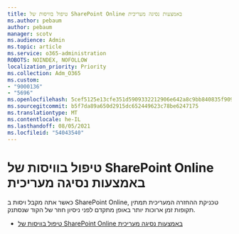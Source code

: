 ```yaml
---
title: טיפול בוויסות של SharePoint Online באמצעות נסיגה מעריכית
ms.author: pebaum
author: pebaum
manager: scotv
ms.audience: Admin
ms.topic: article
ms.service: o365-administration
ROBOTS: NOINDEX, NOFOLLOW
localization_priority: Priority
ms.collection: Adm_O365
ms.custom:
- "9000136"
- "5696"
ms.openlocfilehash: 5cef5125e13cfe351d5909332212906e642a8c9bb840835f909fa3a6cdd7a441
ms.sourcegitcommit: b5f7da89a650d2915dc652449623c78be6247175
ms.translationtype: MT
ms.contentlocale: he-IL
ms.lasthandoff: 08/05/2021
ms.locfileid: "54043540"
---
```

# <a name="handle-sharepoint-online-throttling-by-using-exponential-back-off"></a>טיפול בוויסות של SharePoint Online באמצעות נסיגה מעריכית

כאשר אתה מקבל ויסות ב SharePoint Online, טכניקת ההחזרה המעריכית תמתין תקופות זמן ארוכות יותר באופן מתקדם לפני ניסיון חוזר של הקוד שנסתנק.

- [טיפול בוויסות של SharePoint Online באמצעות נסיגה מעריכית](https://docs.microsoft.com/sharepoint/dev/solution-guidance/handle-sharepoint-online-throttling-by-using-exponential-back-off)
